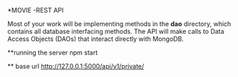 
*MOVIE -REST API

Most of your work will be implementing methods in the **dao** directory, which
contains all database interfacing methods. The API will make calls to Data
Access Objects (DAOs) that interact directly with MongoDB.

**running the server
npm start

** base url
http://127.0.0.1:5000/api/v1/private/





